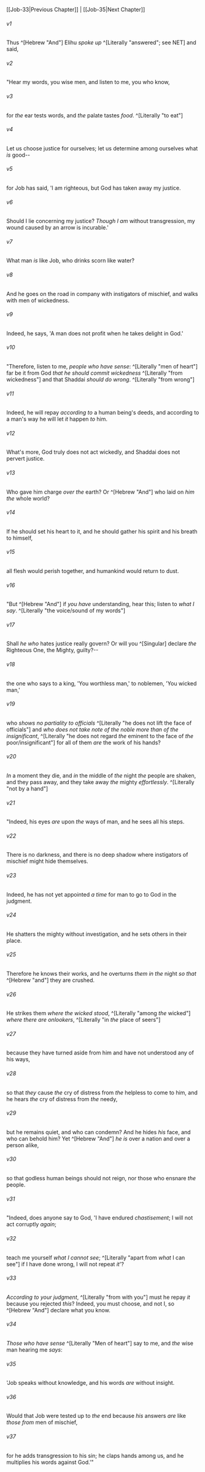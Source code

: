 ﻿---
aliases:
  - Job 34
---

[[Job-33|Previous Chapter]] | [[Job-35|Next Chapter]]

###### v1
Thus ^[Hebrew "And"] Elihu _spoke up_ ^[Literally "answered"; see NET] and said,

###### v2
"Hear my words, you wise men,
and listen to me, you who know,

###### v3
for _the_ ear tests words,
and _the_ palate tastes _food_. ^[Literally "to eat"]

###### v4
Let us choose justice for ourselves;
let us determine among ourselves what _is_ good--

###### v5
for Job has said, 'I am righteous,
but God has taken away my justice.

###### v6
Should I lie concerning my justice?
_Though I am_ without transgression, my wound caused by an arrow is incurable.'

###### v7
What man _is_ like Job,
who drinks scorn like water?

###### v8
And he goes on the road in company with instigators of mischief,
and walks with men of wickedness.

###### v9
Indeed, he says, 'A man does not profit
when he takes delight in God.'

###### v10
"Therefore, listen to me, _people who have sense_: ^[Literally "men of heart"]
far be it from God _that he should commit wickedness_ ^[Literally "from wickedness"]
and that Shaddai _should do wrong_. ^[Literally "from wrong"]

###### v11
Indeed, he will repay _according to_ a human being's deeds,
and according to a man's way he will let _it_ happen _to_ him.

###### v12
What's more, God truly does not act wickedly,
and Shaddai does not pervert justice.

###### v13
Who gave him charge _over the_ earth?
Or ^[Hebrew "And"] who laid on _him_ _the_ whole world?

###### v14
If he should set his heart to it,
and he should gather his spirit and his breath to himself,

###### v15
all flesh would perish together,
and humankind would return to dust.

###### v16
"But ^[Hebrew "And"] if _you have_ understanding, hear this;
listen to _what I say_. ^[Literally "the voice/sound of my words"]

###### v17
Shall _he who_ hates justice really govern?
Or will you ^[Singular] declare _the_ Righteous One, the Mighty, guilty?--

###### v18
the one who says to a king,
'You worthless man,' to noblemen, 'You wicked man,'

###### v19
who _shows no partiality to officials_ ^[Literally "he does not lift the face of officials"]
and _who_ _does not take note of the noble more than of the insignificant_, ^[Literally "he does not regard _the_ eminent to the face of _the_ poor/insignificant"]
for all of them _are_ the work of his hands?

###### v20
_In_ a moment they die,
and _in_ the middle of _the_ night _the_ people are shaken, and they pass away,
and they take away _the_ mighty _effortlessly_. ^[Literally "not by a hand"]

###### v21
"Indeed, his eyes _are_ upon _the_ ways of man,
and he sees all his steps.

###### v22
There is no darkness, and there is no deep shadow
where instigators of mischief might hide themselves.

###### v23
Indeed, he has not yet appointed _a time_ for man
to go to God in the judgment.

###### v24
He shatters the mighty without investigation,
and he sets others in their place.

###### v25
Therefore he knows their works,
and he overturns _them_ _in the_ night
_so that_ ^[Hebrew "and"] they are crushed.

###### v26
He strikes them _where the wicked stood_, ^[Literally "among _the_ wicked"]
_where there are onlookers_, ^[Literally "in _the_ place of seers"]

###### v27
because they have turned aside from him
and have not understood any of his ways,

###### v28
so that _they_ cause _the_ cry of distress from _the_ helpless to come to him,
and he hears _the_ cry of distress from _the_ needy,

###### v29
but he remains quiet, and who can condemn?
And he hides _his_ face, and who can behold him?
Yet ^[Hebrew "And"] _he is_ over a nation and over a person alike,

###### v30
so that godless human beings should not reign,
nor those who ensnare _the_ people.

###### v31
"Indeed, does anyone say to God, 'I have endured _chastisement_;
I will not act corruptly _again_;

###### v32
teach me yourself _what I cannot see_; ^[Literally "apart from _what_ I can see"]
if I have done wrong, I will not repeat _it_'?

###### v33
_According to your judgment_, ^[Literally "from with you"] must he repay _it_ because you rejected _this_?
Indeed, you must choose, and not I, so ^[Hebrew "And"] declare what you know.

###### v34
_Those who have sense_ ^[Literally "Men of heart"] say to me,
and _the_ wise man hearing me _says_:

###### v35
'Job speaks without knowledge,
and his words _are_ without insight.

###### v36
Would that Job were tested up to _the_ end
because _his_ answers _are_ like _those from_ men of mischief,

###### v37
for he adds transgression to his sin;
he claps hands among us,
and he multiplies his words against God.'"